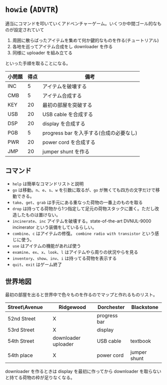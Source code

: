 `howie` (`ADVTR`)
==================

適当にコマンドを叩いていくアドベンチャーゲーム。いくつか中間ゴール的なものが設定されていて

1. 周囲に散らばったアイテムを集めて何か鍵的なものを作る(チュートリアル)
2. 各地を巡ってアイテム合成をし downloader を作る
3. 同様に uploader を組み立てる

といった手順を取ることになる。


| 小問題 | 得点 | 備考 |
| ----- | --- | ---- |
| INC | 5 | アイテムを破壊する |
| CMB | 5 | アイテム合成する |
| KEY | 20 | 最初の部屋を突破する |
| USB | 20 | USB cable を合成する |
| DSP | 20 | display を合成する |
| PGB | 5 | progress bar を入手する(合成の必要なし) |
| PWR | 20 | power cord を合成する |
| JMP | 20 | jumper shunt を作る |

コマンド
-------

- `help` は簡単なコマンドリストと説明
- `go` は移動。`n`、`e`、`s`、`w` を引数に取るが、`go` が無くても四方の文字だけで移動できる。
- `take`、`get`、`grab` は手元にある重なった荷物の一番上のものを取る
- `drop` は持ってる荷物から1つ指定して足元の荷物スタックに置く。ただし改造したものは置けない。
- `incinerate`、`inc` アイテムを破壊する。state-of-the-art DVNUL-9000 incinerator という装備をしているらしい。
- `combine`、`c` はアイテムの修復。 `combine radio with transistor` という感じに使う。
- `use` はアイテムの機能があれば使う
- `examine`、`ex`、`x`、`look`、`l` はアイテムやら周りの状況やらを見る
- `inventory`、`show`、`inv`、`i` は持ってる荷物を表示する
- `quit`、`exit` はゲーム終了

世界地図
-------
最初の部屋を出ると世界中で色々ものを作るのでマップと作れるものリスト。

|Street\Avenue| |Ridgewood |Dorchester| Blackstone |
|-------------|-|--------- |----------| ---------- |
|52nd Street  | | X | progress bar | |
|53rd Street  | | X | display | |
|54th Street  | | downloader uploader | USB cable | textbook |
|54th place   | | X | power cord | jumper shunt |

downloader を作るときは display を最初に作ってから downloader を取らないと持てる荷物の枠が足りなくなる。
